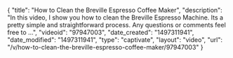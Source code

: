{
    "title": "How to Clean the Breville Espresso Coffee Maker",
    "description": "In this video, I show you how to clean the Breville Espresso Machine. Its a pretty simple and straightforward process. Any questions or comments feel free to ...",
    "videoid": "97947003",
    "date_created": "1497311941",
    "date_modified": "1497311941",
    "type": "captivate",
    "layout": "video",
    "url": "\/v\/how-to-clean-the-breville-espresso-coffee-maker\/97947003"
}